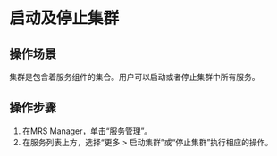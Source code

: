 # 启动及停止集群<a name="ZH-CN_TOPIC_0043091756"></a>

## 操作场景<a name="section5238119392018"></a>

集群是包含着服务组件的集合。用户可以启动或者停止集群中所有服务。

## 操作步骤<a name="section715557892037"></a>

1.  在MRS Manager，单击“服务管理”。
2.  在服务列表上方，选择“更多 \> 启动集群”或“停止集群”执行相应的操作。

